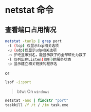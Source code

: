 # netstat 命令

## 查看端口占用情况
```sh
netstat -tunlp | grep port
 -t (tcp) 仅显示tcp相关选项
 -u (udp)仅显示udp相关选项
 -n 拒绝显示别名，能显示数字的全部转化为数字
 -l 仅列出在Listen(监听)的服务状态
 -p 显示建立相关链接的程序名
```
or
```sh
lsof -i:port
```

>btw: On `windows`
```cmd
netstat -ano | findstr "port"
taskkill /f /t / /im task.exe
```

